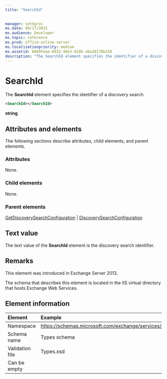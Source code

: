```yaml
---
title: "SearchId"
 
 
manager: sethgros
ms.date: 09/17/2015
ms.audience: Developer
ms.topic: reference
ms.prod: office-online-server
ms.localizationpriority: medium
ms.assetid: b0d9feae-6932-4de3-818b-aba38170b258
description: "The SearchId element specifies the identifier of a discovery search."
---
```


# SearchId

The **SearchId** element specifies the identifier of a discovery search. 
  
```XML
<SearchId></SearchId>
```

 **string**
## Attributes and elements

The following sections describe attributes, child elements, and parent elements.
  
### Attributes

None.
  
### Child elements

None.
  
### Parent elements

[GetDiscoverySearchConfiguration](getdiscoverysearchconfiguration.md) | [DiscoverySearchConfiguration](discoverysearchconfiguration.md)
  
## Text value

The text value of the **SearchId** element is the discovery search identifier. 
  
## Remarks

This element was introduced in Exchange Server 2013.
  
The schema that describes this element is located in the IIS virtual directory that hosts Exchange Web Services.
  
## Element information

| Element | Example |
|:-----|:-----|
|Namespace  <br/> |https://schemas.microsoft.com/exchange/services/2006/types  <br/> |
|Schema name  <br/> |Types schema  <br/> |
|Validation file  <br/> |Types.xsd  <br/> |
|Can be empty  <br/> ||
   

